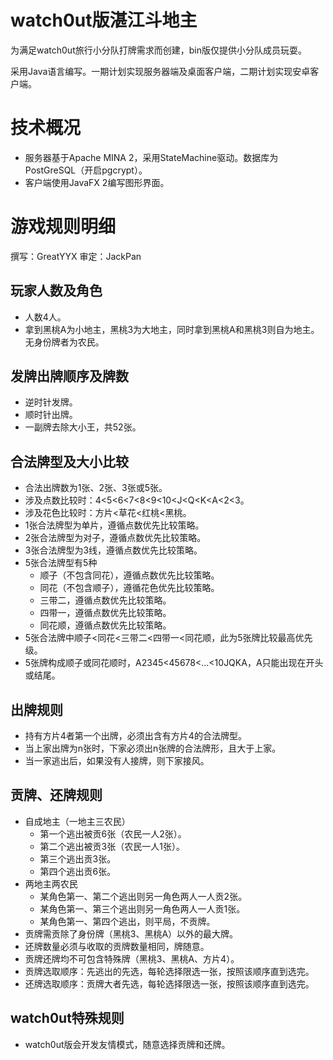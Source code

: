 # watch0ut版湛江斗地主

为满足watch0ut旅行小分队打牌需求而创建，bin版仅提供小分队成员玩耍。

采用Java语言编写。一期计划实现服务器端及桌面客户端，二期计划实现安卓客户端。

# 技术概况

- 服务器基于Apache MINA 2，采用StateMachine驱动。数据库为PostGreSQL（开启pgcrypt）。
- 客户端使用JavaFX 2编写图形界面。

# 游戏规则明细

撰写：GreatYYX 审定：JackPan

## 玩家人数及角色
- 人数4人。
- 拿到黑桃A为小地主，黑桃3为大地主，同时拿到黑桃A和黑桃3则自为地主。无身份牌者为农民。

## 发牌出牌顺序及牌数
- 逆时针发牌。
- 顺时针出牌。
- 一副牌去除大小王，共52张。

## 合法牌型及大小比较
- 合法出牌数为1张、2张、3张或5张。
- 涉及点数比较时：4<5<6<7<8<9<10<J<Q<K<A<2<3。
- 涉及花色比较时：方片<草花<红桃<黑桃。
- 1张合法牌型为单片，遵循点数优先比较策略。
- 2张合法牌型为对子，遵循点数优先比较策略。
- 3张合法牌型为3线，遵循点数优先比较策略。
- 5张合法牌型有5种
	- 顺子（不包含同花），遵循点数优先比较策略。
	- 同花（不包含顺子），遵循花色优先比较策略。
	- 三带二，遵循点数优先比较策略。
	- 四带一，遵循点数优先比较策略。
	- 同花顺，遵循点数优先比较策略。
- 5张合法牌中顺子<同花<三带二<四带一<同花顺，此为5张牌比较最高优先级。
- 5张牌构成顺子或同花顺时，A2345<45678<…<10JQKA，A只能出现在开头或结尾。

## 出牌规则
- 持有方片4者第一个出牌，必须出含有方片4的合法牌型。
- 当上家出牌为n张时，下家必须出n张牌的合法牌形，且大于上家。
- 当一家逃出后，如果没有人接牌，则下家接风。

## 贡牌、还牌规则
- 自成地主（一地主三农民）
	- 第一个逃出被贡6张（农民一人2张）。
	- 第二个逃出被贡3张（农民一人1张）。
	- 第三个逃出贡3张。
	- 第四个逃出贡6张。
- 两地主两农民
	- 某角色第一、第二个逃出则另一角色两人一人贡2张。
	- 某角色第一、第三个逃出则另一角色两人一人贡1张。
	- 某角色第一、第四个逃出，则平局，不贡牌。
- 贡牌需贡除了身份牌（黑桃3、黑桃A）以外的最大牌。
- 还牌数量必须与收取的贡牌数量相同，牌随意。
- 贡牌还牌均不可包含特殊牌（黑桃3、黑桃A、方片4）。 
- 贡牌选取顺序：先逃出的先选，每轮选择限选一张，按照该顺序直到选完。
- 还牌选取顺序：贡牌大者先选，每轮选择限选一张，按照该顺序直到选完。

## watch0ut特殊规则
- watch0ut版会开发友情模式，随意选择贡牌和还牌。
